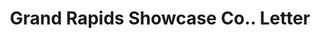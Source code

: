 ---
doi: 10.7916/D8SB5HRK
date_other: '1906'
date_other_textual: '1906'
form: correspondence
genre:
- Letters (correspondence)
name:
- Grand Rapids Showcase Co.
object_in_context_url: https://biggert.cul.columbia.edu/items/view/ave_biggert_00628
subject_hierarchical_geographic:
- Grand Rapids, Michigan, United States
subject_name:
- Grand Rapids Showcase Co.
title: Grand Rapids Showcase Co.. Letter
sort_title: Grand Rapids Showcase Co.. Letter
call_number: ave_biggert_00628
coordinates:
- 42.96125,-85.65571944444444
pid: ave_biggert_00628
identifiers: ave_biggert_00628
thumbnail: https://derivativo-2.library.columbia.edu/iiif/2/ldpd:343552/full/!256,256/0/native.jpg
permalink: /biggert/ave_biggert_00628/
layout: iiif-image-page
---